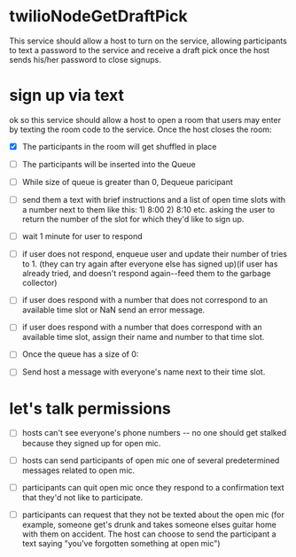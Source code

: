 # twilioNodeGetDraftPick

This service should allow a host to turn on the service, allowing participants to text a password to the service and receive a draft pick once the host sends his/her password to close signups.

# sign up via text
ok so this service should allow a host to open a room that users may enter by texting the room code to the service.
Once the host closes the room:
- [x] The participants in the room will get shuffled in place
- [ ] The participants will be inserted into the Queue
- [ ] While size of queue is greater than 0, Dequeue paricipant
- [ ] send them a text with brief instructions and a list of open time slots with a number next to them like this: 1) 8:00 2) 8:10 etc. asking the user to return the number of the slot for which they'd like to sign up.
- [ ] wait 1 minute for user to respond
- [ ] if user does not respond, enqueue user and update their number of tries to 1. (they can try again after everyone else has signed up)(if user has already tried, and doesn't respond again--feed them to the garbage collector)
- [ ] if user does respond with a number that does not correspond to an available time slot or NaN send an error message.
- [ ] if user does respond with a number that does correspond with an available time slot, assign their name and number to that time slot. 
- [ ] Once the queue has a size of 0:
- [ ] Send host a message with everyone's name next to their time slot. 



# let's talk permissions
- [ ] hosts can't see everyone's phone numbers -- no one should get stalked because they signed up for open mic.
- [ ] hosts can send participants of open mic one of several predetermined messages related to open mic.
- [ ] participants can quit open mic once they respond to a confirmation text that they'd not like to participate.
- [ ] participants can request that they not be texted about the open mic (for example, someone get's drunk and takes someone elses guitar home with them on accident. The host can choose to send the participant a text saying "you've forgotten something at open mic")

